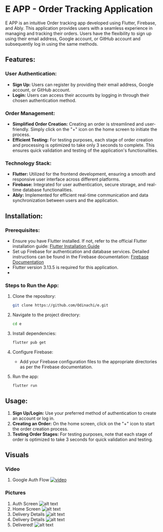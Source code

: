 
# E APP - Order Tracking Application

E APP is an intuitive Order tracking app developed using Flutter, Firebase, and Ably. This application provides users with a seamless experience in managing and tracking their orders. Users have the flexibility to sign up using their email address, Google account, or GitHub account and subsequently log in using the same methods.

## Features:

### User Authentication:
- **Sign Up:** Users can register by providing their email address, Google account, or GitHub account.
- **Login:** Users can access their accounts by logging in through their chosen authentication method.

### Order Management:
- **Simplified Order Creation:** Creating an order is streamlined and user-friendly. Simply click on the "+" icon on the home screen to initiate the process.
- **Efficient Testing:** For testing purposes, each stage of order creation and processing is optimized to take only 3 seconds to complete. This ensures quick validation and testing of the application's functionalities.

### Technology Stack:
- **Flutter:** Utilized for the frontend development, ensuring a smooth and responsive user interface across different platforms.
- **Firebase:** Integrated for user authentication, secure storage, and real-time database functionalities.
- **Ably:** Implemented for efficient real-time communication and data synchronization between users and the application.

## Installation:

### Prerequisites:
- Ensure you have Flutter installed. If not, refer to the official Flutter installation guide: [Flutter Installation Guide](https://flutter.dev/docs/get-started/install)
- Set up Firebase for authentication and database services. Detailed instructions can be found in the Firebase documentation: [Firebase Documentation](https://firebase.google.com/docs)
- Flutter version 3.13.5 is required for this application.
- 
### Steps to Run the App:
1. Clone the repository:
   ```bash
   git clone https://github.com/Odinachi/e.git
   ```

2. Navigate to the project directory:
   ```bash
   cd e
   ```

3. Install dependencies:
   ```bash
   flutter pub get
   ```

4. Configure Firebase:
    - Add your Firebase configuration files to the appropriate directories as per the Firebase documentation.

5. Run the app:
   ```bash
   flutter run
   ```

## Usage:

1. **Sign Up/Login:** Use your preferred method of authentication to create an account or log in.
2. **Creating an Order:** On the home screen, click on the "+" icon to start the order creation process.
3. **Testing Order Stages:** For testing purposes, note that each stage of order is optimized to take 3 seconds for quick validation and testing.


## Visuals
### Video
1. Google Auth Flow <a href="https://github.com/Odinachi/e/blob/dev/assets/video/1.mov" title="Link Title"><img src="https://github.com/Odinachi/e/blob/dev/assets/video/1.mov" alt="video" /></a>

### Pictures

1. Auth Screen  ![alt text](./assets/images/5.png?raw=true)
2. Home Screen  ![alt text](./assets/images/1.png?raw=true)
3. Delivery Details  ![alt text](./assets/images/3.png?raw=true)
4. Delivery Details  ![alt text](./assets/images/4.png?raw=true)
5. Delivered!  ![alt text](./assets/images/2.png?raw=true)



